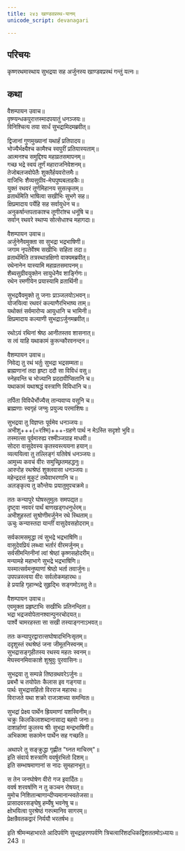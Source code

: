 ```yaml
---
title: २४३ खाण्डवप्रस्थ-यानम्
unicode_script: devanagari

---
```

## परिचयः

कृष्णरथमास्थाय सुभद्रया सह अर्जुनस्य खाण्डवप्रस्थं गन्तुं यत्नः॥  

## कथा

वैशम्पायन उवाच॥  
वृष्ण्यन्धकपुरात्तस्मादपयातुं धनञ्जयः॥  
विनिश्चित्य तया सार्धं सुभद्रामिदमब्रवीत्॥  

द्विजानां गुणमुख्यानां यथार्हं प्रतिपादय॥  
भोज्यैर्भक्ष्यैश्च कामैश्च स्वपुरीं प्रतियास्यताम्॥  
आत्मनश्च समुद्दिश्य महाव्रतसमापनम्॥  
गच्छ भद्रे स्वयं तूर्णं महाराजनिवेशनम्॥  
तेजोबलजवोपेतैः शुक्लैर्हयवरोत्तमैः॥  
वाजिभिः शैव्यसुग्रीव-मेघपुष्पबलाहकैः॥  
युक्तं रथवरं तूर्णमिहानय सुसत्कृतम्॥  
व्रतार्थमिति भाषित्वा सखीभिः सुभगे सह॥  
क्षिप्रमादाय पर्येहि सह सर्वायुधेन च॥  
अनुकर्षान्तपताकाश्च तूणीरांश्च धनूंषि च॥  
सर्वान् रथवरे स्थाप्य सोत्सेधाश्च महागदाः॥  

वैशम्पायन उवाच॥  
अर्जुनेनैवमुक्ता सा सुभद्रा भद्रभाषिणी॥  
जगाम नृपतेर्वेश्म सखीभिः सहिता तदा॥  
व्रतार्थमिति तत्रस्थान्रक्षिणो वाक्यमब्रवीत्॥  
रथेनानेन यास्यामि महाव्रतसमापनम्॥  
शैब्यसुग्रीवयुक्तेन सायुधेनैव शार्ङ्गिणः॥  
रथेन रमणीयेन प्रयास्यामि व्रतार्थिनी॥  

सुभद्रयैवमुक्ते तु जनाः प्राञ्जलयोऽभवन्॥  
योजयित्वा रथवरं कल्याणैरभिभाष्य ताम्॥  
यथोक्तं सर्वमारोप्य आयुधानि च भामिनी॥  
क्षिप्रमादाय कल्याणी सुभद्राऽर्जुनमब्रवीत्॥  

रथोऽयं रथिनां श्रेष्ठ आनीतस्तव शासनात्॥  
स त्वं याहि यथाकामं कुरून्कौरवनन्दन॥  

वैशम्पायन उवाच॥  
निवेद्य तु रथं भर्तुः सुभद्रा भद्रसम्मता॥  
ब्राह्मणानां तदा हृष्टा ददौ सा विविधं वसु॥  
स्नेहवन्ति च भोज्यानि प्रददावीप्सितानि च॥  
यथाकामं यथाश्रद्धं वस्त्राणि विविधानि च॥  

तर्पिता विविधैर्भोज्यैस् तान्यवाप्य वसूनि च॥  
ब्राह्मणाः स्वगृहं जग्मुः प्रयुज्य परमाशिषः॥  

सुभद्रया तु विज्ञप्तः पूर्वमेव धनञ्जयः॥  
अभीशु+++(=रश्मि)+++-ग्रहणे पार्थ न मेऽस्ति सदृशो भुवि॥  
तस्मात्सा पूर्वमारुह्य रश्मीञ्जग्राह माधवी॥  
सोदरा वासुदेवस्य कृतस्वस्त्ययना हयान्॥  
व्यत्ययित्वा तु तल्लिङ्गं यतिवेषं धनञ्जयः॥  
आमुच्य कवचं वीरः समुच्छ्रितमहद्धनुः॥  
आरुरोह रथश्रेष्ठं शुक्लवासा धनञ्जयः॥  
महेन्द्रदत्तं मुकुटं तथैवाभरणानि च॥  
अलङ्कृत्य तु कौन्तेयः प्रयातुमुपचक्रमे॥  

ततः कन्यापुरे घोषस्तुमुलः समपद्यत॥  
दृष्ट्वा नववरं पार्थं बाणखड्गधनुर्धरम्॥  
अभीशुहस्तां सुश्रोणीमर्जुनेन रथे स्थिताम्॥  
ऊचुः कन्यास्तदा यान्तीं वासुदेवसहोदराम्॥  

सर्वकामसमृद्धा त्वं सुभद्रे भद्रभाषिणि॥  
वासुदेवप्रियं लब्ध्वा भर्तारं वीरमर्जुनम्॥  
सर्वसीमन्तिनीनां त्वां श्रेष्ठां कृष्णसहोदरीम्॥  
मन्यामहे महाभागे सुभद्रे भद्रभाषिणि॥  
यस्मात्सर्वमनुष्याणां श्रेष्ठो भर्ता तवार्जुनः॥  
उपपन्नस्त्वया वीरः सर्वलोकमहारथः॥  
हे प्रयाहि गृहान्भद्रे सुहृद्भिः सङ्गमोऽस्तु ते॥  

वैशम्पायन उवाच॥  
एवमुक्ता प्रहृष्टाभिः सखीभिः प्रतिनन्दिता॥  
भद्रा भद्रजवोपेतानश्वान्पुनरचोदयत्॥  
पार्श्वे चामरहस्ता सा सखी तस्याङ्गनाऽभवत्॥  

ततः कन्यापुरद्वारात्सघोषादभिनिःसृतम्॥  
ददृशुस्तं रथश्रेष्ठं जना जीमूतनिस्वनम्॥  
सुभद्रासङ्गृहीतस्य रथस्य महतः स्वनम्॥  
मेघस्वनमिवाकाशे शुश्रुवुः पुरवासिनः॥  

सुभद्रया तु सम्पन्ने तिष्ठन्रथवरेऽर्जुनः॥  
प्रबभौ च तयोपेतः कैलास इव गङ्गया॥  
पार्थः सुभद्रासहितो विरराज महारथः॥  
विराजते यथा शक्रो राजञ्शच्या समन्वितः॥  

सुभद्रां प्रेक्ष्य पार्थेन ह्रियमाणां यशस्विनीम्॥  
चक्रुः किलकिलाशब्दानासाद्य बहवो जनाः॥  
दाशार्हाणां कुलस्य श्रीः सुभद्रा मन्द्रभाषिणी॥  
अभिकामा सकामेन पार्थेन सह गच्छति॥  

अथापरे तु सङ्क्रुद्धा गृह्णीत "घ्नत माचिरम्"॥  
इति संवार्य शस्त्राणि ववर्षुरभितो दिशम्॥  
इति सम्भाषमाणानां स नादः सुमहानभूत्॥  

स तेन जनघोषेण वीरो गज इवार्दितः॥  
ववर्ष शरवर्षाणि न तु कञ्चन रोषयत्॥  
मुमोच निशितान्बाणान्दीप्यमानान्स्वतेजसा॥  
प्रासादवरसङ्घेषु हर्म्येषु भवनेषु च॥  
क्षोभयित्वा पुरश्रेष्ठं गरुत्मानिव सागरम्॥  
प्रेक्षन्रैवतकद्वारं निर्ययौ भरतर्षभः॥  

इति श्रीमन्महाभारते आदिपर्वणि सुभद्राहरणपर्वणि त्रिचत्वारिंशदधिकद्विशततमोऽध्यायः॥  
243 ॥  

